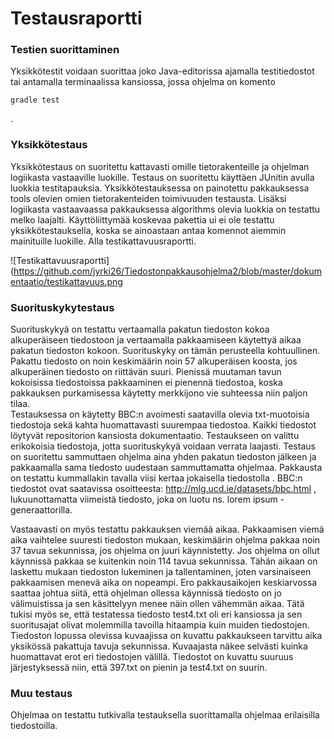 # Testausraportti

### Testien suorittaminen
Yksikkötestit voidaan suorittaa joko Java-editorissa ajamalla testitiedostot tai antamalla terminaalissa kansiossa, jossa ohjelma on komento 
```terminal
gradle test
```
.

### Yksikkötestaus
Yksikkötestaus on suoritettu kattavasti omille tietorakenteille ja ohjelman logiikasta vastaaville luokille. Testaus on suoritettu käyttäen JUnitin avulla luokkia testitapauksia. Yksikkötestauksessa on painotettu pakkauksessa tools olevien omien tietorakenteiden toimivuuden testausta.
Lisäksi logiikasta vastaavaassa pakkauksessa algorithms olevia luokkia on testattu melko laajalti. Käyttöliittymää koskevaa pakettia ui ei ole testattu yksikkötestauksella, koska se ainoastaan antaa komennot aiemmin mainituille luokille. Alla testikattavuusraportti.

![Testikattavuusraportti](https://github.com/jyrki26/Tiedostonpakkausohjelma2/blob/master/dokumentaatio/testikattavuus.png


### Suorituskykytestaus
Suorituskykyä on testattu vertaamalla pakatun tiedoston kokoa alkuperäiseen tiedostoon ja vertaamalla pakkaamiseen käytettyä aikaa pakatun tiedoston kokoon. Suorituskyky on tämän perusteella kohtuullinen. Pakattu tiedosto on noin keskimäärin noin 57 alkuperäisen koosta, jos alkuperäinen tiedosto on riittävän suuri. Pienissä muutaman tavun kokoisissa tiedostoissa pakkaaminen ei pienennä tiedostoa, koska pakkauksen purkamisessa käytetty merkkijono vie suhteessa niin paljon tilaa. <br/>
Testauksessa on käytetty BBC:n avoimesti saatavilla olevia txt-muotoisia tiedostoja sekä kahta huomattavasti suurempaa tiedostoa. Kaikki tiedostot löytyvät repositorion kansiosta dokumentaatio. Testaukseen on valittu erikokoisia tiedostoja, jotta suorituskykyä voidaan verrata laajasti. Testaus on suoritettu sammuttaen ohjelma aina yhden pakatun tiedoston jälkeen ja pakkaamalla sama tiedosto uudestaan sammuttamatta ohjelmaa. Pakkausta on testattu kummallakin tavalla viisi kertaa jokaisella tiedostolla . BBC:n tiedostot ovat saatavissa osoitteesta: http://mlg.ucd.ie/datasets/bbc.html , lukuunottamatta viimeistä tiedosto, joka on luotu ns. lorem ipsum -generaattorilla. <br/>

Vastaavasti on myös testattu pakkauksen viemää aikaa. Pakkaamisen viemä aika vaihtelee suuresti tiedoston mukaan,  keskimäärin ohjelma pakkaa noin 37 tavua sekunnissa, jos ohjelma on juuri käynnistetty. Jos ohjelma on ollut käynnissä pakkaa se kuitenkin noin 114 tavua sekunnissa. Tähän aikaan on laskettu mukaan tiedoston lukeminen ja tallentaminen, joten varsinaiseen pakkaamisen menevä aika on nopeampi. Ero pakkausaikojen keskiarvossa saattaa johtua siitä, että ohjelman ollessa käynnissä tiedosto on jo välimuistissa ja sen käsittelyyn menee näin ollen vähemmän aikaa. Tätä tukisi myös se, että testatessa tiedosto test4.txt oli eri kansiossa ja sen suoritusajat olivat molemmilla tavoilla hitaampia kuin muiden tiedostojen. 
Tiedoston lopussa olevissa kuvaajissa on kuvattu pakkaukseen tarvittu aika yksikössä pakattuja tavuja sekunnissa. Kuvaajasta näkee selvästi kuinka huomattavat erot eri tiedostojen välillä. Tiedostot on kuvattu suuruus järjestyksessä niin, että 397.txt on pienin ja test4.txt on suurin.


### Muu testaus

Ohjelmaa on testattu tutkivalla testauksella suorittamalla ohjelmaa erilaisilla tiedostoilla.



